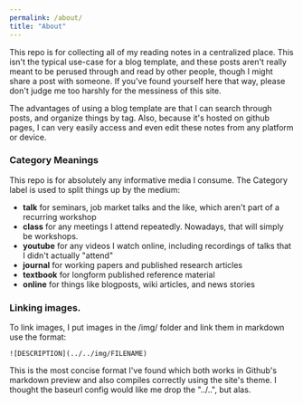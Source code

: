 ```yaml
---
permalink: /about/
title: "About"
---
```


This repo is for collecting all of my reading notes in a centralized place.
This isn't the typical use-case for a blog template, 
and these posts aren't really meant to be perused through and read by other people, 
though I might share a post with someone.
If you've found yourself here that way, please don't judge me too harshly for the messiness of this site.


The advantages of using a blog template are that I can search through posts, and organize things by tag.
Also, because it's hosted on github pages, I can very easily access and even edit these notes from any platform or device. 

<!--I was inspired to set things up this way after reading about the initial impetus behind html is to make hardware irrelevant when it came to sharing data among CERN researchers. 
Well, I'm trying to make hardware relevant for my own notes as well. 
(And file hosting is too bulky and won't render markdown with latex, of course.)-->

### Category Meanings

This repo is for absolutely any informative media I consume.
The Category label is used to split things up by the medium:

- **talk** for seminars, job market talks and the like, which aren't part of a recurring workshop
- **class** for any meetings I attend repeatedly. Nowadays, that will simply be workshops.
- **youtube** for any videos I watch online, including recordings of talks that I didn't actually "attend"
- **journal** for working papers and published research articles
- **textbook** for longform published reference material
- **online** for things like blogposts, wiki articles, and news stories

### Linking images.

To link images, I put images in the /img/ folder and link them in markdown use the format:

```
![DESCRIPTION](../../img/FILENAME)
```

This is the most concise format I've found which both works in Github's markdown preview and also compiles correctly using the site's theme. I thought the baseurl config would like me drop the "../..", but alas.
